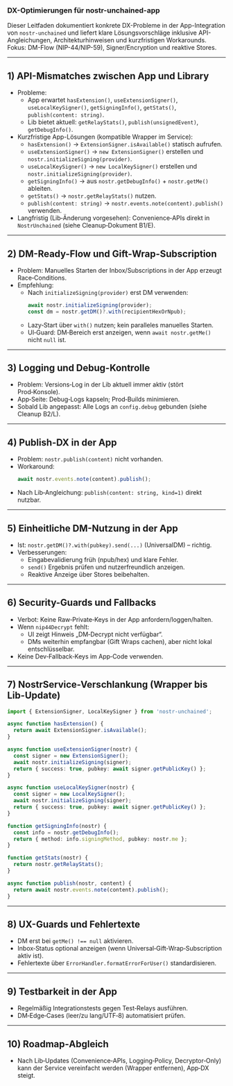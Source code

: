 ### DX-Optimierungen für nostr-unchained-app

Dieser Leitfaden dokumentiert konkrete DX-Probleme in der App-Integration von `nostr-unchained` und liefert klare Lösungsvorschläge inklusive API-Angleichungen, Architekturhinweisen und kurzfristigen Workarounds. Fokus: DM-Flow (NIP-44/NIP-59), Signer/Encryption und reaktive Stores.

---

## 1) API-Mismatches zwischen App und Library

- Probleme:
  - App erwartet `hasExtension()`, `useExtensionSigner()`, `useLocalKeySigner()`, `getSigningInfo()`, `getStats()`, `publish(content: string)`.
  - Lib bietet aktuell: `getRelayStats()`, `publish(unsignedEvent)`, `getDebugInfo()`.
- Kurzfristige App-Lösungen (kompatible Wrapper im Service):
  - `hasExtension()` → `ExtensionSigner.isAvailable()` statisch aufrufen.
  - `useExtensionSigner()` → `new ExtensionSigner()` erstellen und `nostr.initializeSigning(provider)`.
  - `useLocalKeySigner()` → `new LocalKeySigner()` erstellen und `nostr.initializeSigning(provider)`.
  - `getSigningInfo()` → aus `nostr.getDebugInfo()` + `nostr.getMe()` ableiten.
  - `getStats()` → `nostr.getRelayStats()` nutzen.
  - `publish(content: string)` → `nostr.events.note(content).publish()` verwenden.
- Langfristig (Lib‑Änderung vorgesehen): Convenience‑APIs direkt in `NostrUnchained` (siehe Cleanup‑Dokument B1/E).

---

## 2) DM-Ready-Flow und Gift-Wrap-Subscription

- Problem: Manuelles Starten der Inbox/Subscriptions in der App erzeugt Race‑Conditions.
- Empfehlung:
  - Nach `initializeSigning(provider)` erst DM verwenden:
    ```ts
    await nostr.initializeSigning(provider);
    const dm = nostr.getDM()?.with(recipientHexOrNpub);
    ```
  - Lazy‑Start über `with()` nutzen; kein paralleles manuelles Starten.
  - UI‑Guard: DM‑Bereich erst anzeigen, wenn `await nostr.getMe()` nicht `null` ist.

---

## 3) Logging und Debug-Kontrolle

- Problem: Versions‑Log in der Lib aktuell immer aktiv (stört Prod‑Konsole).
- App‑Seite: Debug‑Logs kapseln; Prod‑Builds minimieren.
- Sobald Lib angepasst: Alle Logs an `config.debug` gebunden (siehe Cleanup B2/L).

---

## 4) Publish-DX in der App

- Problem: `nostr.publish(content)` nicht vorhanden.
- Workaround:
  ```ts
  await nostr.events.note(content).publish();
  ```
- Nach Lib‑Angleichung: `publish(content: string, kind=1)` direkt nutzbar.

---

## 5) Einheitliche DM-Nutzung in der App

- Ist: `nostr.getDM()?.with(pubkey).send(...)` (UniversalDM) – richtig.
- Verbesserungen:
  - Eingabevalidierung früh (npub/hex) und klare Fehler.
  - `send()` Ergebnis prüfen und nutzerfreundlich anzeigen.
  - Reaktive Anzeige über Stores beibehalten.

---

## 6) Security-Guards und Fallbacks

- Verbot: Keine Raw‑Private‑Keys in der App anfordern/loggen/halten.
- Wenn `nip44Decrypt` fehlt:
  - UI zeigt Hinweis „DM‑Decrypt nicht verfügbar“.
  - DMs weiterhin empfangbar (Gift Wraps cachen), aber nicht lokal entschlüsselbar.
- Keine Dev‑Fallback‑Keys im App‑Code verwenden.

---

## 7) NostrService-Verschlankung (Wrapper bis Lib-Update)

```ts
import { ExtensionSigner, LocalKeySigner } from 'nostr-unchained';

async function hasExtension() {
  return await ExtensionSigner.isAvailable();
}

async function useExtensionSigner(nostr) {
  const signer = new ExtensionSigner();
  await nostr.initializeSigning(signer);
  return { success: true, pubkey: await signer.getPublicKey() };
}

async function useLocalKeySigner(nostr) {
  const signer = new LocalKeySigner();
  await nostr.initializeSigning(signer);
  return { success: true, pubkey: await signer.getPublicKey() };
}

function getSigningInfo(nostr) {
  const info = nostr.getDebugInfo();
  return { method: info.signingMethod, pubkey: nostr.me };
}

function getStats(nostr) {
  return nostr.getRelayStats();
}

async function publish(nostr, content) {
  return await nostr.events.note(content).publish();
}
```

---

## 8) UX-Guards und Fehlertexte

- DM erst bei `getMe() !== null` aktivieren.
- Inbox‑Status optional anzeigen (wenn Universal‑Gift‑Wrap‑Subscription aktiv ist).
- Fehlertexte über `ErrorHandler.formatErrorForUser()` standardisieren.

---

## 9) Testbarkeit in der App

- Regelmäßig Integrationstests gegen Test‑Relays ausführen.
- DM‑Edge‑Cases (leer/zu lang/UTF‑8) automatisiert prüfen.

---

## 10) Roadmap‑Abgleich

- Nach Lib‑Updates (Convenience‑APIs, Logging‑Policy, Decryptor‑Only) kann der Service vereinfacht werden (Wrapper entfernen), App‑DX steigt.